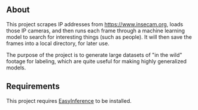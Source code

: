 ## About
This project scrapes IP addresses from https://www.insecam.org, loads those IP cameras, and then runs each frame through a machine learning model to search for interesting things (such as people). It will then save the frames into a local directory, for later use.

The purpose of the project is to generate large datasets of "in the wild" footage for labeling, which are quite useful for making highly generalized models.

## Requirements
This project requires [EasyInference](https://github.com/apockill/EasyInference) to be installed.